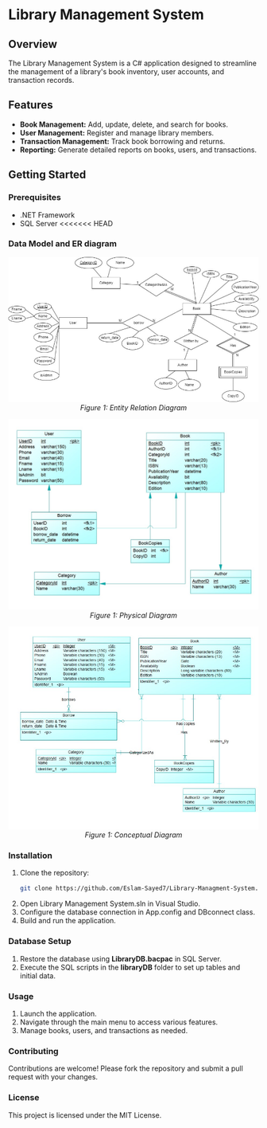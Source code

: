 # Library Management System

## Overview
The Library Management System is a C# application designed to streamline the management of a library's book inventory, user accounts, and transaction records.

## Features
- **Book Management:** Add, update, delete, and search for books.
- **User Management:** Register and manage library members.
- **Transaction Management:** Track book borrowing and returns.
- **Reporting:** Generate detailed reports on books, users, and transactions.

## Getting Started

### Prerequisites
- .NET Framework
- SQL Server
<<<<<<< HEAD
### Data Model and ER diagram

<p align="center">
  <img src="Diagrams/ER.jpg" alt="Your image description" width="600"/>
  <br>
  <em>Figure 1: Entity Relation Diagram</em>
</p>
<p align="center">
  <img src="Diagrams/physical.jpg" alt="physical Diagram" width="600"/>
  <br>
  <em>Figure 1: Physical Diagram</em>
</p>
<p align="center">
  <img src="Diagrams/Conceptual.jpg" alt="Conceptual Diagram" width="600"/>
  <br>
  <em>Figure 1: Conceptual Diagram</em>
</p>

### Installation
1. Clone the repository:
   ```bash
   git clone https://github.com/Eslam-Sayed7/Library-Managment-System.git
2. Open Library Management System.sln in Visual Studio.
3. Configure the database connection in App.config and DBconnect class.
4. Build and run the application.
### Database Setup
1. Restore the database using **LibraryDB.bacpac** in SQL Server.
2. Execute the SQL scripts in the **libraryDB** folder to set up tables and initial data.
### Usage
1. Launch the application.
2. Navigate through the main menu to access various features.
3. Manage books, users, and transactions as needed.

### Contributing
Contributions are welcome! Please fork the repository and submit a pull request with your changes.

### License
This project is licensed under the MIT License.
